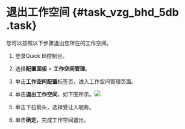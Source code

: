 # 退出工作空间 {#task_vzg_bhd_5db .task}

您可以按照以下步骤退出您所在的工作空间。

1.   登录Quick BI控制台。 
2.   选择**配置面板** \> **工作空间管理**。 
3.   单击**工作空间配置**标签页，进入工作空间管理页面。 
4.   单击**退出工作空间**，如下图所示。![](http://static-aliyun-doc.oss-cn-hangzhou.aliyuncs.com/assets/img/9163/1147_zh-CN.png)

 
5.   单击下拉箭头，选择受让人昵称。 
6.   单击**确定**，完成工作空间退出。 

